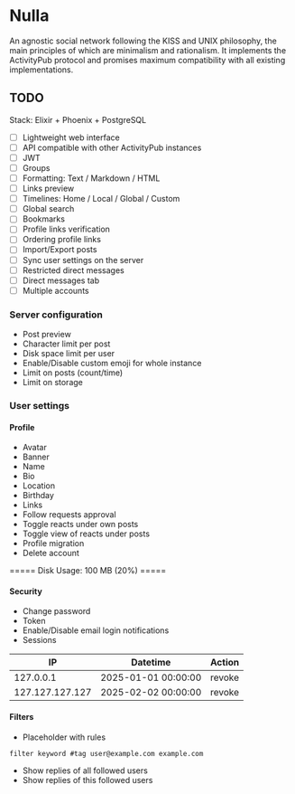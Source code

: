 # Nulla

An agnostic social network following the KISS and UNIX philosophy, the main principles of which are minimalism and rationalism. It implements the ActivityPub protocol and promises maximum compatibility with all existing implementations.

## TODO

Stack: Elixir + Phoenix + PostgreSQL

- [ ] Lightweight web interface
- [ ] API compatible with other ActivityPub instances
- [ ] JWT
- [ ] Groups
- [ ] Formatting: Text / Markdown / HTML
- [ ] Links preview
- [ ] Timelines: Home / Local / Global / Custom
- [ ] Global search
- [ ] Bookmarks
- [ ] Profile links verification
- [ ] Ordering profile links
- [ ] Import/Export posts
- [ ] Sync user settings on the server
- [ ] Restricted direct messages
- [ ] Direct messages tab
- [ ] Multiple accounts

### Server configuration

* Post preview
* Character limit per post
* Disk space limit per user
* Enable/Disable custom emoji for whole instance
* Limit on posts (count/time)
* Limit on storage

### User settings

#### Profile

* Avatar
* Banner
* Name
* Bio
* Location
* Birthday
* Links
* Follow requests approval
* Toggle reacts under own posts
* Toggle view of reacts under posts
* Profile migration
* Delete account

===== Disk Usage: 100 MB (20%) =====

#### Security

* Change password
* Token
* Enable/Disable email login notifications
* Sessions

| IP              | Datetime            | Action |
| ----------------|---------------------|--------|
| 127.0.0.1       | 2025-01-01 00:00:00 | revoke |
| 127.127.127.127 | 2025-02-02 00:00:00 | revoke |

#### Filters

* Placeholder with rules

```
filter keyword #tag user@example.com example.com
```

* Show replies of all followed users
* Show replies of this followed users
